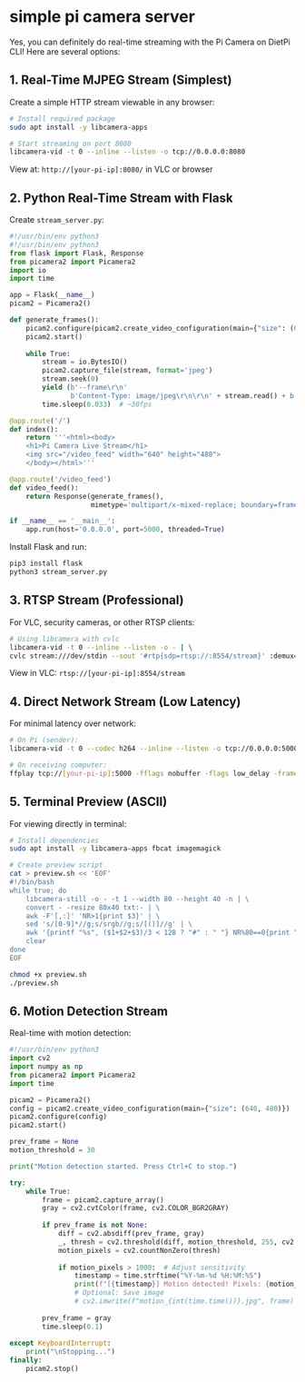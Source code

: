 # simple pi camera server
Yes, you can definitely do real-time streaming with the Pi Camera on DietPi CLI! Here are several options:

## 1. **Real-Time MJPEG Stream (Simplest)**

Create a simple HTTP stream viewable in any browser:

```bash
# Install required package
sudo apt install -y libcamera-apps

# Start streaming on port 8080
libcamera-vid -t 0 --inline --listen -o tcp://0.0.0.0:8080
```

View at: `http://[your-pi-ip]:8080/` in VLC or browser

## 2. **Python Real-Time Stream with Flask**

Create `stream_server.py`:

```python
#!/usr/bin/env python3
#!/usr/bin/env python3
from flask import Flask, Response
from picamera2 import Picamera2
import io
import time

app = Flask(__name__)
picam2 = Picamera2()

def generate_frames():
    picam2.configure(picam2.create_video_configuration(main={"size": (640, 480)}))
    picam2.start()
    
    while True:
        stream = io.BytesIO()
        picam2.capture_file(stream, format='jpeg')
        stream.seek(0)
        yield (b'--frame\r\n'
               b'Content-Type: image/jpeg\r\n\r\n' + stream.read() + b'\r\n')
        time.sleep(0.033)  # ~30fps

@app.route('/')
def index():
    return '''<html><body>
    <h1>Pi Camera Live Stream</h1>
    <img src="/video_feed" width="640" height="480">
    </body></html>'''

@app.route('/video_feed')
def video_feed():
    return Response(generate_frames(),
                    mimetype='multipart/x-mixed-replace; boundary=frame')

if __name__ == '__main__':
    app.run(host='0.0.0.0', port=5000, threaded=True)
```

Install Flask and run:
```bash
pip3 install flask
python3 stream_server.py
```

## 3. **RTSP Stream (Professional)**

For VLC, security cameras, or other RTSP clients:

```bash
# Using libcamera with cvlc
libcamera-vid -t 0 --inline --listen -o - | \
cvlc stream:///dev/stdin --sout '#rtp{sdp=rtsp://:8554/stream}' :demux=h264
```

View in VLC: `rtsp://[your-pi-ip]:8554/stream`

## 4. **Direct Network Stream (Low Latency)**

For minimal latency over network:

```bash
# On Pi (sender):
libcamera-vid -t 0 --codec h264 --inline --listen -o tcp://0.0.0.0:5000

# On receiving computer:
ffplay tcp://[your-pi-ip]:5000 -fflags nobuffer -flags low_delay -framedrop
```

## 5. **Terminal Preview (ASCII)**

For viewing directly in terminal:

```bash
# Install dependencies
sudo apt install -y libcamera-apps fbcat imagemagick

# Create preview script
cat > preview.sh << 'EOF'
#!/bin/bash
while true; do
    libcamera-still -o - -t 1 --width 80 --height 40 -n | \
    convert - -resize 80x40 txt:- | \
    awk -F'[,:]' 'NR>1{print $3}' | \
    sed 's/[0-9]*//g;s/srgb//g;s/[()]//g' | \
    awk '{printf "%s", ($1+$2+$3)/3 < 128 ? "#" : " "} NR%80==0{print ""}'
    clear
done
EOF

chmod +x preview.sh
./preview.sh
```

## 6. **Motion Detection Stream**

Real-time with motion detection:

```python
#!/usr/bin/env python3
import cv2
import numpy as np
from picamera2 import Picamera2
import time

picam2 = Picamera2()
config = picam2.create_video_configuration(main={"size": (640, 480)})
picam2.configure(config)
picam2.start()

prev_frame = None
motion_threshold = 30

print("Motion detection started. Press Ctrl+C to stop.")

try:
    while True:
        frame = picam2.capture_array()
        gray = cv2.cvtColor(frame, cv2.COLOR_BGR2GRAY)
        
        if prev_frame is not None:
            diff = cv2.absdiff(prev_frame, gray)
            _, thresh = cv2.threshold(diff, motion_threshold, 255, cv2.THRESH_BINARY)
            motion_pixels = cv2.countNonZero(thresh)
            
            if motion_pixels > 1000:  # Adjust sensitivity
                timestamp = time.strftime("%Y-%m-%d %H:%M:%S")
                print(f"[{timestamp}] Motion detected! Pixels: {motion_pixels}")
                # Optional: Save image
                # cv2.imwrite(f"motion_{int(time.time())}.jpg", frame)
        
        prev_frame = gray
        time.sleep(0.1)
        
except KeyboardInterrupt:
    print("\nStopping...")
finally:
    picam2.stop()
```
 

